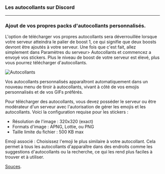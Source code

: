 ### Les autocollants sur Discord
*********************

### Ajout de vos propres packs d'autocollants personnalisés.

L'option de télécharger vos propres autocollants sera déverrouillée lorsque votre serveur atteindra le palier de boost 1, ce qui signifie que deux boosts devront être ajoutés à votre serveur.
Une fois que c'est fait, allez simplement dans Paramètres du serveur> Autocollants et commencez a envoyé vos stickers.
Plus le niveau de boost de votre serveur est élevé, plus vous pourrez télécharger d'autocollants.

![Autocollants](https://cdn.discordapp.com/attachments/852777213064511498/865340256299122708/Screenshot_7.png)

Vos autocollants personnalisés apparaîtront automatiquement dans un nouveau menu de tiroir à autocollants, vivant à côté de vos emojis personnalisés et de vos GIFs préférés.

Pour télécharger des autocollants, vous devez posséder le serveur ou être modérateur d'un serveur avec l'autorisation de gérer les emojis et les autocollants. Voici la configuration requise pour les stickers :

- Résolution de l'image : 320x320 (exact)
- Formats d'image : APNG, Lottie, ou PNG
- Taille limite du fichier : 500 KB max
    
Emoji associé : Choisissez l'emoji le plus similaire à votre autocollant. Cela permet à tous les autocollants d'apparaître dans des endroits comme les suggestions d'autocollants ou la recherche, ce qui les rend plus faciles à trouver et à utiliser.

[Souces](https://blog.discord.com/unleash-your-creativity-with-stickers-on-discord-99363194871).

